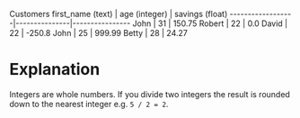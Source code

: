 Customers
first_name (text) | age (integer) | savings (float)
------------------|---------------|----------------
John	          | 31            | 150.75
Robert	          | 22            | 0.0
David	          | 22            | -250.8
John	          | 25            | 999.99
Betty	          | 28            | 24.27

# Explanation
Integers are whole numbers.
If you divide two integers the result is rounded down
to the nearest integer e.g. `5 / 2 = 2`.